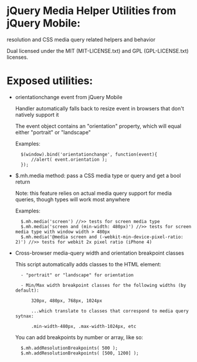 jQuery Media Helper Utilities from jQuery Mobile: 
==
resolution and CSS media query related helpers and behavior

Dual licensed under the MIT (MIT-LICENSE.txt) and GPL (GPL-LICENSE.txt) licenses.


Exposed utilities:
=====
- orientationchange event from jQuery Mobile

	Handler automatically falls back to resize event in browsers that don't natively support it
	
	The event object contains an "orientation" property, which will equal either "portrait" or "landscape"
	
	Examples:
	
		$(window).bind('orientationchange', function(event){
			//alert( event.orientation );
		});
			
			
- $.mh.media method: pass a CSS media type or query and get a bool return

	Note: this feature relies on actual media query support for media queries, though types will work most anywhere
	
	Examples:
	
		$.mh.media('screen') //>> tests for screen media type
		$.mh.media('screen and (min-width: 480px)') //>> tests for screen media type with window width > 480px
		$.mh.media('@media screen and (-webkit-min-device-pixel-ratio: 2)') //>> tests for webkit 2x pixel ratio (iPhone 4)
		
			
- Cross-browser media-query width and orientation breakpoint classes

	This script automatically adds classes to the HTML element:
	
		- "portrait" or "landscape" for orientation
		
		- Min/Max width breakpoint classes for the following widths (by default):
		
			320px, 480px, 768px, 1024px
			
			...which translate to classes that correspond to media query sytnax:
			
			.min-width-480px, .max-width-1024px, etc
			
	You can add breakpoints by number or array, like so:
	
		$.mh.addResolutionBreakpoints( 500 );
		$.mh.addResolutionBreakpoints( [500, 1200] );	